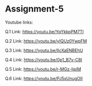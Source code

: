 # Assignment-5
Youtube links:

Q.1 Link: https://youtu.be/YqYkkpPM7TI

Q.2 Link: https://youtu.be/yIQUz0YwpFM

Q.3 Link: https://youtu.be/IlcXaENBEhU

Q.4 Link: https://youtu.be/0p1_B7v-C8I

Q.5 Link: https://youtu.be/r-MGz-IjpiM

Q.6 Link: https://youtu.be/PJ5xUnugOII
